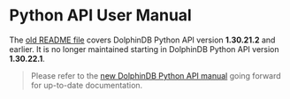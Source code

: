 # Python API User Manual

The [old README file](../README.md) covers DolphinDB Python API version **1.30.21.2** and earlier. It is no longer maintained starting in DolphinDB Python API version **1.30.22.1**. 

> Please refer to the [new DolphinDB Python API manual](https://docs.dolphindb.cn/en/pydoc/chap1_quickstart_landingpage.html) going forward for up-to-date documentation.

